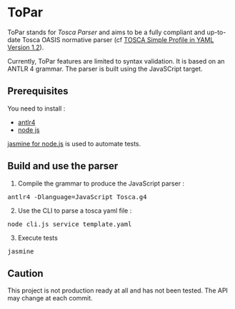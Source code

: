 # ToPar
ToPar stands for *Tosca Parser* and aims to be a fully compliant and up-to-date Tosca OASIS normative parser 
(cf [TOSCA Simple Profile in YAML Version 1.2](http://docs.oasis-open.org/tosca/TOSCA-Simple-Profile-YAML/v1.2/TOSCA-Simple-Profile-YAML-v1.2.pdf)).

Currently, ToPar features are limited to syntax validation.
It is based on an ANTLR 4 grammar. The parser is built using the JavaSCript target.

## Prerequisites
You need to install :
- [antlr4](http://www.antlr.org/)
- [node js](https://nodejs.org/en/) 

[jasmine for node.js](https://jasmine.github.io/2.0/node.html) is used to automate tests.

## Build and use the parser
1. Compile the grammar to produce the JavaScript parser :
<pre>antlr4 -Dlanguage=JavaScript Tosca.g4</pre>
2. Use the CLI to parse a tosca yaml file :
<pre>node cli.js service_template.yaml</pre>
3. Execute tests
<pre>jasmine</pre>

## Caution
This project is not production ready at all and has not been tested. The API may change at each commit.
